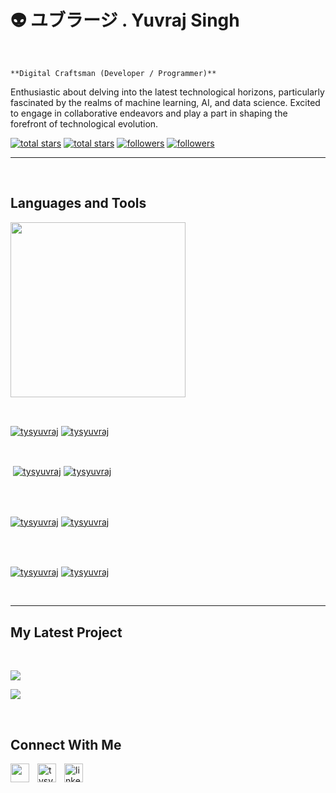 
                

                    

<h1>👽 ユブラージ .  Yuvraj Singh</h1>
<br /> 

                    
`**Digital Craftsman (Developer / Programmer)**`

                    

<p align="left">Enthusiastic about delving into the latest technological horizons, particularly fascinated by the realms of machine learning, AI, and data science. Excited to engage in collaborative endeavors and play a part in shaping the forefront of technological evolution.</p>
<p align="left"> 
  <a href="https://github.com/tysyuvraj?tab=repositories&sort=stargazers#gh-light-mode-only">
    <img alt="total stars" title="Total stars on GitHub" src="https://custom-icon-badges.demolab.com/github/stars/tysyuvraj?color=3ea97d&style=for-the-badge&labelColor=40b682&logo=star#gh-light-mode-only"/></a>
  
  <a href="https://github.com/tysyuvraj?tab=repositories&sort=stargazers#gh-dark-mode-only">
    <img alt="total stars" title="Total stars on GitHub" src="https://custom-icon-badges.demolab.com/github/stars/tysyuvraj?color=655489&style=for-the-badge&labelColor=c691e9&logo=star#gh-dark-mode-only"/></a>
  
  <a href="https://github.com/tysyuvraj?tab=followers#gh-light-mode-only">
    <img alt="followers" title="Follow me on Github" src="https://custom-icon-badges.demolab.com/github/followers/tysyuvraj?color=2c4954&labelColor=2c3e50&style=for-the-badge&logo=person-add&label=Follow&logoColor=white#gh-light-mode-only"/></a>
    
  <a href="https://github.com/tysyuvraj?tab=followers#gh-dark-mode-only">
    <img alt="followers" title="Follow me on Github" src="https://custom-icon-badges.demolab.com/github/followers/tysyuvraj?color=dacc84&labelColor=f9e692&style=for-the-badge&logo=person-add&label=Follow&logoColor=white#gh-dark-mode-only"/></a>
</p>

---
<br />

                    

<h2>Languages and Tools</h2> 
<p align="left">
<img width="280px"  src="https://skillicons.dev/icons?i=tensorflow,py,java,azure,aws&perline=9"  />
</p>
<br />

                    

<p><a href="https://github.com/tysyuvraj#gh-dark-mode-only" target="_blank"><img align="center" src="https://github-readme-stats.vercel.app/api/top-langs/?username=tysyuvraj&langs_count=6&show_icon=true&layout=compact&theme=nightowl#gh-dark-mode-only" alt="tysyuvraj" /></a>
  <a href="https://github.com/tysyuvraj#gh-light-mode-only" target="_blank"><img align="center" src="https://github-readme-stats.vercel.app/api/top-langs/?username=tysyuvraj&langs_count=6&show_icon=true&layout=compact&theme=vue#gh-light-mode-only" alt="tysyuvraj" /></a>
</p>

<br />

<p>&nbsp;<a href="https://github.com/tysyuvraj#gh-dark-mode-only" target="_blank"><img align="center" src="https://github-readme-stats.vercel.app/api?username=tysyuvraj&count_private=true&show_icons=true&theme=nightowl#gh-dark-mode-only" alt="tysyuvraj" /></a>
<a href="https://github.com/tysyuvraj#gh-light-mode-only" target="_blank"><img align="center" src="https://github-readme-stats.vercel.app/api?username=tysyuvraj&count_private=true&show_icons=true&theme=vue#gh-light-mode-only" alt="tysyuvraj" /></a>
</p> 
<br>
<br />

<p><a href="https://github.com/tysyuvraj#gh-dark-mode-only" target="_blank"><img align="center" src="https://streak-stats.demolab.com?user=tysyuvraj&theme=nightowl#gh-dark-mode-only" alt="tysyuvraj"/></a>
<a href="https://github.com/tysyuvraj#gh-light-mode-only" target="_blank"><img align="center" src="https://streak-stats.demolab.com?user=tysyuvraj&theme=vue#gh-light-mode-only" alt="tysyuvraj"/></a></p>
<br/>
<br />

<p><a href="https://github.com/tysyuvraj#gh-dark-mode-only" target="_blank"><img align="center" src="https://github-readme-activity-graph.cyclic.app/graph?username=tysyuvraj&theme=nightowl#gh-dark-mode-only" alt="tysyuvraj" /></a>
<a href="https://github.com/tysyuvraj#gh-light-mode-only" target="_blank"><img align="center" src="https://github-readme-activity-graph.cyclic.app/graph?username=tysyuvraj&theme=vue#gh-light-mode-only" alt="tysyuvraj" /></a></p>
<br/>

---


                    

<h2>My Latest Project</h2> 
<br />
<p><a href="https://github.com/tysyuvraj/#gh-dark-mode-only" target="_blank"><img align="center" src="https://github-readme-stats.vercel.app/api/pin/?username=tysyuvraj&repo=&theme=nightowl&show_owner=true#gh-dark-mode-only"/></a></p>
<p><a href="https://github.com/tysyuvraj/#gh-light-mode-only" target="_blank"><img align="center" src="https://github-readme-stats.vercel.app/api/pin/?username=tysyuvraj&repo=&theme=vue&show_owner=true#gh-light-mode-only"/></a></p>
<br />


                    

<h2>Connect With Me</h2> 
<p align="left">
<a href="https://twitter.com/" target="_blank"><img align="left" width="30px" style="padding-right:10px;" src="https://raw.githubusercontent.com/rahuldkjain/github-profile-readme-generator/master/src/images/icons/Social/twitter.svg" alt="" /></a>
<a href="https://instagram.com/tysyuvraj" target="_blank"><img align="left" width="30px" style="padding-right:10px" src="https://raw.githubusercontent.com/rahuldkjain/github-profile-readme-generator/master/src/images/icons/Social/instagram.svg" alt="tysyuvraj" /></a>
<a href="https://www.linkedin.com/in/yuvraj-singh-a9b86b190/" target="_blank"><img align="left" alt="linkedin" width="30px" style="padding-right: 10px;" src="https://cdn.jsdelivr.net/gh/devicons/devicon/icons/linkedin/linkedin-original.svg" /></a>
</p>

                

            
